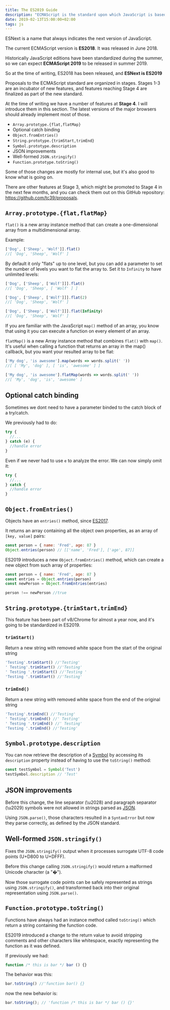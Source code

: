 ```yaml
---
title: The ES2019 Guide
description: "ECMAScript is the standard upon which JavaScript is based, and it's often abbreviated to ES. Discover everything about ECMAScript, and the features added in ES2019"
date: 2019-02-13T15:00:00+02:00
tags: js
---
```


ESNext is a name that always indicates the next version of JavaScript.

The current ECMAScript version is **ES2018**.
It was released in June 2018.

Historically JavaScript editions have been standardized during the summer, so we can expect **ECMAScript 2019** to be released in summer 2019.

So at the time of writing, ES2018 has been released, and **ESNext is ES2019**

Proposals to the ECMAScript standard are organized in stages. Stages 1-3 are an incubator of new features, and features reaching Stage 4 are finalized as part of the new standard.

At the time of writing we have a number of features at **Stage 4**. I will introduce them in this section. The latest versions of the major browsers should already implement most of those.

- `Array.prototype.{flat,flatMap}`
- Optional catch binding
- `Object.fromEntries()`
- `String.prototype.{trimStart,trimEnd}`
- `Symbol.prototype.description`
- JSON improvements
- Well-formed `JSON.stringify()`
- `Function.prototype.toString()`

Some of those changes are mostly for internal use, but it's also good to know what is going on.

There are other features at Stage 3, which might be promoted to Stage 4 in the next few months, and you can check them out on this GitHub repository: <https://github.com/tc39/proposals>.

## `Array.prototype.{flat,flatMap}`

`flat()` is a new array instance method that can create a one-dimensional array from a multidimensional array.

Example:

```js
['Dog', ['Sheep', 'Wolf']].flat()
//[ 'Dog', 'Sheep', 'Wolf' ]
```

By default it only "flats" up to one level, but you can add a parameter to set the number of levels you want to flat the array to. Set it to `Infinity` to have unlimited levels:

```js
['Dog', ['Sheep', ['Wolf']]].flat()
//[ 'Dog', 'Sheep', [ 'Wolf' ] ]

['Dog', ['Sheep', ['Wolf']]].flat(2)
//[ 'Dog', 'Sheep', 'Wolf' ]

['Dog', ['Sheep', ['Wolf']]].flat(Infinity)
//[ 'Dog', 'Sheep', 'Wolf' ]
```

If you are familiar with the JavaScript `map()` method of an array, you know that using it you can execute a function on every element of an array.

`flatMap()` is a new Array instance method that combines `flat()` with `map()`. It's useful when calling a function that returns an array in the map() callback, but you want your resulted array to be flat:

```js
['My dog', 'is awesome'].map(words => words.split(' '))
//[ [ 'My', 'dog' ], [ 'is', 'awesome' ] ]

['My dog', 'is awesome'].flatMap(words => words.split(' '))
//[ 'My', 'dog', 'is', 'awesome' ]
```

## Optional catch binding

Sometimes we dont need to have a parameter binded to the catch block of a try/catch.

We previously had to do:

```js
try {
  //...
} catch (e) {
  //handle error
}
```

Even if we never had to use `e` to analyze the error. We can now simply omit it:

```js
try {
  //...
} catch {
  //handle error
}
```

## `Object.fromEntries()`

Objects have an `entries()` method, since [ES2017](/es2017/).

It returns an array containing all the object own properties, as an array of `[key, value]` pairs:

```js
const person = { name: 'Fred', age: 87 }
Object.entries(person) // [['name', 'Fred'], ['age', 87]]
```

ES2019 introduces a new `Object.fromEntries()` method, which can create a new object from such array of properties:

```js
const person = { name: 'Fred', age: 87 }
const entries = Object.entries(person)
const newPerson = Object.fromEntries(entries)

person !== newPerson //true
```

## `String.prototype.{trimStart,trimEnd}`

This feature has been part of v8/Chrome for almost a year now, and it's going to be standardized in ES2019.

### `trimStart()`

Return a new string with removed white space from the start of the original string

```js
'Testing'.trimStart() //'Testing'
' Testing'.trimStart() //'Testing'
' Testing '.trimStart() //'Testing '
'Testing '.trimStart() //'Testing'
```

### `trimEnd()`

Return a new string with removed white space from the end of the original string

```js
'Testing'.trimEnd() //'Testing'
' Testing'.trimEnd() //' Testing'
' Testing '.trimEnd() //' Testing'
'Testing '.trimEnd() //'Testing'
```

## `Symbol.prototype.description`

You can now retrieve the description of a [Symbol](/javascript-symbols/) by accessing its `description` property instead of having to use the `toString()` method:

```js
const testSymbol = Symbol('Test')
testSymbol.description // 'Test'
```

## JSON improvements

Before this change, the line separator (\u2028) and paragraph separator (\u2029) symbols were not allowed in strings parsed as [JSON](/json/).

Using `JSON.parse()`, those characters resulted in a `SyntaxError` but now they parse correctly, as defined by the JSON standard.

## Well-formed `JSON.stringify()`

Fixes the `JSON.stringify()` output when it processes surrogate UTF-8 code points (U+D800 to U+DFFF).

Before this change calling `JSON.stringify()` would return a malformed Unicode character (a "�").

Now those surrogate code points can be safely represented as strings using `JSON.stringify()`, and transformed back into their original representation using `JSON.parse()`.

## `Function.prototype.toString()`

Functions have always had an instance method called `toString()` which return a string containing the function code.

ES2019 introduced a change to the return value to avoid stripping comments and other characters like whitespace, exactly representing the function as it was defined.

If previously we had:

```js
function /* this is bar */ bar () {}
```

The behavior was this:

```js
bar.toString() //'function bar() {}
```

now the new behavior is:

```js
bar.toString(); // 'function /* this is bar */ bar () {}'
```
